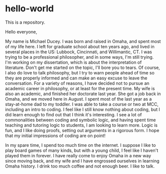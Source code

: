 # hello-world
This is a repository.

Hello everyone,

My name is Michael Ducey.  I was born and raised in Omaha, and spent most of my life here.  I left for graduate school about ten years ago, and lived in several places in the US: Lubbock, Cincinnati, and Willimantic, CT.  I was trying to be a professional philosopher, and in some ways, I'm still trying.  I'm working on my dissertation, which is about the interpretation of literature.  Don't get me started on the topic, I'll bore you to tears.  Of course, I also do love to talk philosophy, but I try to warn people ahead of time so they are properly informed and can make an easy excuse to leave the conversation.  For a variety of reasons, I have decided not to pursue an academic career in philosophy, or at least for the present time.  My wife is also an academic, and finished her doctorate last year.  She got a job back in Omaha, and we moved here in August.  I spent most of the last year as a stay-at-home dad to my toddler.  I was able to take a course or two at MCC, including an intro to coding.  I feel like I still know nothing about coding, but I did learn enough to find out that I think it's interesting.  I see a lot of commonalities between coding and symbolic logic, and having spent time teaching and tutoring logic to students, I am looking to learn more.  Logic is fun, and I like doing proofs, setting out arguments in a rigorous form.  I hope that my initial impressions of coding are on point!

In my spare time, I spend too much time on the internet.  I suppose I like to play board games of many kinds, but with a young child, I feel like I haven't played them in forever.  I have really come to enjoy Omaha in a new way since moving back, and my wife and I have engrossed ourselves in learning Omaha history. I drink too much coffee and not enough beer.  I like to talk.
